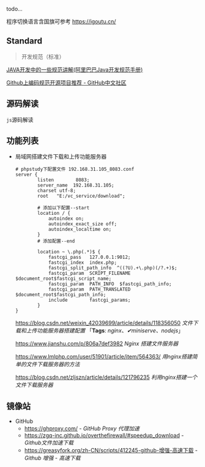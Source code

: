 todo...

程序切换语言含国旗可参考 <https://igoutu.cn/>



## Standard<i class="ri-rocket-line"></i>

> 开发规范（标准）

[JAVA开发中的一些规范讲解(阿里巴巴Java开发规范手册)](https://www.jb51.net/article/137783.htm)



[Github上编码规范开源项目推荐 - GitHub中文社区](https://www.githubs.cn/collections/style-guide)



## 源码解读

`js`源码解读

## 功能列表

- 局域网搭建文件下载和上传功能服务器

  ```nginx
  # phpstudy下配置文件 192.168.31.105_8083.conf
  server {
          listen        8083;
          server_name  192.168.31.105;
          charset utf-8;
          root   "E:/vc_service/download";
          
          # 添加以下配置--start
          location / {
              autoindex on;
              autoindex_exact_size off;
              autoindex_localtime on;
          }
          # 添加配置--end
          
          location ~ \.php(.*)$ {
              fastcgi_pass   127.0.0.1:9012;
              fastcgi_index  index.php;
              fastcgi_split_path_info  ^((?U).+\.php)(/?.+)$;
              fastcgi_param  SCRIPT_FILENAME  $document_root$fastcgi_script_name;
              fastcgi_param  PATH_INFO  $fastcgi_path_info;
              fastcgi_param  PATH_TRANSLATED  $document_root$fastcgi_path_info;
              include        fastcgi_params;
          }
  }
  ```

  https://blog.csdn.net/weixin_42039699/article/details/118356050 *文件下载和上传功能服务器搭建配置* 「**Tags**: *nginx、✔miniserve、nodejs*」

  https://www.jianshu.com/p/806a7def3982 *Nginx 搭建文件服务器*

  https://www.lmlphp.com/user/51901/article/item/564363/ *用nginx搭建简单的文件下载服务器的方法*

  https://blog.csdn.net/zljszn/article/details/121796235 *利用nginx搭建一个文件下载服务器*



## 镜像站

- GitHub
  - https://ghproxy.com/ - *GitHub Proxy 代理加速*
  - https://zgq-inc.github.io/overthefirewall/#speedup_download - *Github文件加速下载*
  - <https://greasyfork.org/zh-CN/scripts/412245-github-增强-高速下载> - *Github 增强 - 高速下载*
